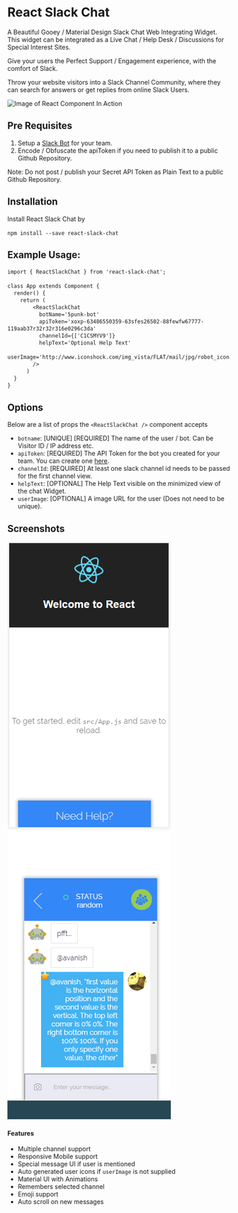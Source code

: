 # React Slack Chat

A Beautiful Gooey / Material Design Slack Chat Web Integrating Widget. This widget can be integrated as a Live Chat / Help Desk / Discussions for Special Interest Sites.

Give your users the Perfect Support / Engagement experience, with the comfort of Slack.

Throw your website visitors into a Slack Channel Community, where they can search for answers or get replies from online Slack Users.

![Image of React Component In Action](https://github.com/5punk/react-slack-chat/blob/master/docs/ReactSlackChat.gif?raw=true)

## Pre Requisites

1. Setup a [Slack Bot](https://api.slack.com/bot-users) for your team.
2. Encode / Obfuscate the apiToken if you need to publish it to a public Github Repository.

Note: Do not post / publish your Secret API Token as Plain Text to a public Github Repository.

## Installation

Install React Slack Chat by

`npm install --save react-slack-chat`


## Example Usage:
```
import { ReactSlackChat } from 'react-slack-chat';

class App extends Component {
  render() {
    return (
        <ReactSlackChat
          botName='5punk-bot'
          apiToken='xoxp-63486550359-63sfes26502-88fewfw67777-119aab37r32r32r316e0296c3da'
          channelId={['C1CSMYV9']}
          helpText='Optional Help Text'
          userImage='http://www.iconshock.com/img_vista/FLAT/mail/jpg/robot_icon.jpg'
        />
      )
  }
}
```

## Options

Below are a list of props the `<ReactSlackChat />` component accepts

  * `botname`: [UNIQUE] [REQUIRED] The name of the user / bot. Can be Visitor ID / IP address etc.
  * `apiToken`: [REQUIRED] The API Token for the bot you created for your team. You can create one [here](https://api.slack.com/bot-users).
  * `channelId`: [REQUIRED] At least one slack channel id needs to be passed for the first channel view.
  * `helpText`: [OPTIONAL] The Help Text visible on the minimized view of the chat Widget.
  * `userImage`: [OPTIONAL] A image URL for the user (Does not need to be unique).

## Screenshots

![Image of Mobile View](https://github.com/5punk/react-slack-chat/blob/master/docs/mobileView.png?raw=true) ![Image of Special Mentions](https://github.com/5punk/react-slack-chat/blob/master/docs/specialMentions.png?raw=true)

#### Features

* Multiple channel support
* Responsive Mobile support
* Special message UI if user is mentioned
* Auto generated user icons if `userImage` is not supplied
* Material UI with Animations
* Remembers selected channel
* Emoji support
* Auto scroll on new messages
